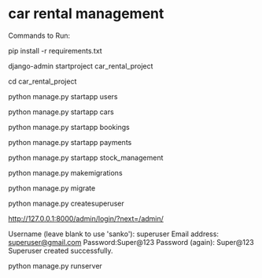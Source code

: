 # car rental management
 
Commands to Run:

pip install -r requirements.txt


django-admin startproject car_rental_project

cd car_rental_project

python manage.py startapp users

python manage.py startapp cars

python manage.py startapp bookings

python manage.py startapp payments

python manage.py startapp stock_management

python manage.py makemigrations

python manage.py migrate

python manage.py createsuperuser




http://127.0.0.1:8000/admin/login/?next=/admin/

Username (leave blank to use 'sanko'): superuser
Email address: superuser@gmail.com
Password:Super@123
Password (again): Super@123
Superuser created successfully.




python manage.py runserver
